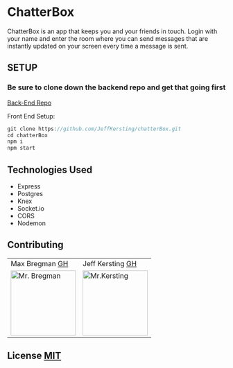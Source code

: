 # ChatterBox 
ChatterBox is an app that keeps you and your friends in touch. Login with your name and enter the room where you can send messages that are instantly updated on your screen every time a message is sent.


## SETUP

### Be sure to clone down the backend repo and get that going first

[Back-End Repo](https://github.com/JeffKersting/chatterBox-api)

Front End Setup:

```javascript
git clone https://github.com/JeffKersting/chatterBox.git
cd chatterBox
npm i
npm start
```


## Technologies Used
<ul>
  <li>Express</li> 
  <li>Postgres</li> 
  <li>Knex</li> 
  <li>Socket.io</li> 
  <li>CORS</li> 
  <li>Nodemon</li>   
</ul>

## Contributing
<table>
  <tr>
    <td> Max Bregman <a href="https://github.com/Max9545">GH</td>
    <td> Jeff Kersting <a href="https://github.com/JeffKersting">GH</td>
  </tr>
<td><img src="https://avatars.githubusercontent.com/u/67295227?s=460&u=ad5787c63676987806b88f2bf84a34b45a5a5e98&v=4" alt="Mr. Bregman"
 width="150" height="auto" /></td>
 <td><img src="https://avatars.githubusercontent.com/u/69732297?s=460&u=00030864e625ff24c4d8f902473b89e6f0c450ac&v=4" alt="Mr.Kersting"
 width="150" height="auto" /></td>
</table>

## License [MIT](https://choosealicense.com/licenses/mit/)
